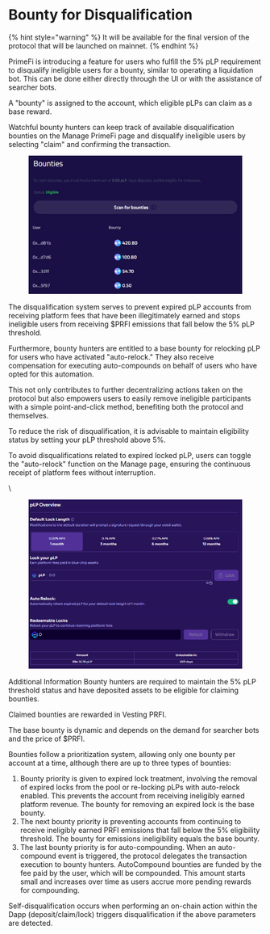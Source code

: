 # Bounty for Disqualification

{% hint style="warning" %}
It will be available for the final version of the protocol that will be launched on mainnet.
{% endhint %}

PrimeFi is introducing a feature for users who fulfill the 5% pLP requirement to disqualify ineligible users for a bounty, similar to operating a liquidation bot. This can be done either directly through the UI or with the assistance of searcher bots.

A "bounty" is assigned to the account, which eligible pLPs can claim as a base reward.

Watchful bounty hunters can keep track of available disqualification bounties on the Manage PrimeFi page and disqualify ineligible users by selecting "claim" and confirming the transaction.

<figure><img src="../.gitbook/assets/image (1) (1).png" alt="" width="488"><figcaption></figcaption></figure>

The disqualification system serves to prevent expired pLP accounts from receiving platform fees that have been illegitimately earned and stops ineligible users from receiving $PRFI emissions that fall below the 5% pLP threshold.

Furthermore, bounty hunters are entitled to a base bounty for relocking pLP for users who have activated "auto-relock." They also receive compensation for executing auto-compounds on behalf of users who have opted for this automation.

This not only contributes to further decentralizing actions taken on the protocol but also empowers users to easily remove ineligible participants with a simple point-and-click method, benefiting both the protocol and themselves.

To reduce the risk of disqualification, it is advisable to maintain eligibility status by setting your pLP threshold above 5%.

To avoid disqualifications related to expired locked pLP, users can toggle the "auto-relock" function on the Manage page, ensuring the continuous receipt of platform fees without interruption.

\


<div align="center"><figure><img src="../.gitbook/assets/image (123).png" alt=""><figcaption></figcaption></figure></div>

Additional Information Bounty hunters are required to maintain the 5% pLP threshold status and have deposited assets to be eligible for claiming bounties.

Claimed bounties are rewarded in Vesting PRFI.

The base bounty is dynamic and depends on the demand for searcher bots and the price of $PRFI.

Bounties follow a prioritization system, allowing only one bounty per account at a time, although there are up to three types of bounties:

1. Bounty priority is given to expired lock treatment, involving the removal of expired locks from the pool or re-locking pLPs with auto-relock enabled. This prevents the account from receiving ineligibly earned platform revenue. The bounty for removing an expired lock is the base bounty.
2. The next bounty priority is preventing accounts from continuing to receive ineligibly earned PRFI emissions that fall below the 5% eligibility threshold. The bounty for emissions ineligibility equals the base bounty.
3. The last bounty priority is for auto-compounding. When an auto-compound event is triggered, the protocol delegates the transaction execution to bounty hunters. AutoCompound bounties are funded by the fee paid by the user, which will be compounded. This amount starts small and increases over time as users accrue more pending rewards for compounding.

Self-disqualification occurs when performing an on-chain action within the Dapp (deposit/claim/lock) triggers disqualification if the above parameters are detected.
